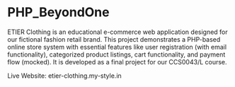 # PHP_BeyondOne
ETIER Clothing is an educational e-commerce web application designed for our fictional fashion retail brand. This project demonstrates a PHP-based online store system with essential features like user registration (with email functionality), categorized product listings, cart functionality, and payment flow (mocked). It is developed as a final project for our CCS0043/L course.

Live Website: etier-clothing.my-style.in
